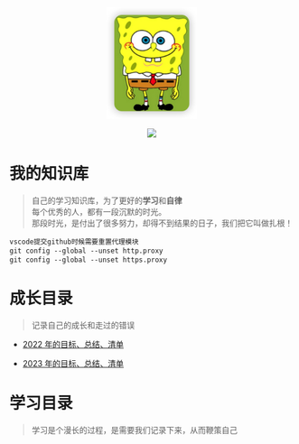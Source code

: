 <p align="center">
  <a href="https://bossbufan.com">
    <img src="img/1672730598560.png" width="160px" alt="终身学习文档，《学无止境》">
  </a>
</p>
<p align="center">
  <a href="https://blog.bossbufan.com/" target="_blank"><img src="https://img.shields.io/badge/博客-在线阅读-green.svg?style=for-the-badge"></a>
</p>

# 我的知识库

> 自己的学习知识库，为了更好的**学习**和**自律**  
> 每个优秀的人，都有一段沉默的时光。  
> 那段时光，是付出了很多努力，却得不到结果的日子，我们把它叫做扎根！

```
vscode提交github时候需要重置代理模块
git config --global --unset http.proxy
git config --global --unset https.proxy
```

# 成长目录

> 记录自己的成长和走过的错误

- [2022 年的目标、总结、清单](docs/idea/2023target.md)

- [2023 年的目标、总结、清单](docs/idea/2023target.md)

# 学习目录

> 学习是个漫长的过程，是需要我们记录下来，从而鞭策自己
